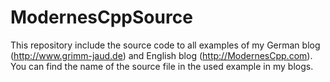 # ModernesCppSource

This repository include the source code to all examples of my German blog (http://www.grimm-jaud.de) and English blog (http://ModernesCpp.com). 
You can find the name of the source file in the used example in my blogs.



